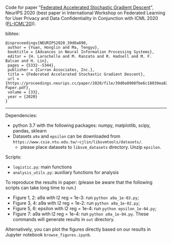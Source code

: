 Code for paper "[Federated Accelerated Stochastic Gradient Descent](https://papers.nips.cc/paper/2020/hash/39d0a8908fbe6c18039ea8227f827023-Abstract.html)", NeurIPS 2020 (best paper in International Workshop on Federated Learning for User Privacy and Data Confidentiality
in Conjunction with ICML 2020 ([FL-ICML'20](http://federated-learning.org/fl-icml-2020/))).

bibtex:
```
@inproceedings{NEURIPS2020_39d0a890,
 author = {Yuan, Honglin and Ma, Tengyu},
 booktitle = {Advances in Neural Information Processing Systems},
 editor = {H. Larochelle and M. Ranzato and R. Hadsell and M. F. Balcan and H. Lin},
 pages = {5332--5344},
 publisher = {Curran Associates, Inc.},
 title = {Federated Accelerated Stochastic Gradient Descent},
 url = {https://proceedings.neurips.cc/paper/2020/file/39d0a8908fbe6c18039ea8227f827023-Paper.pdf},
 volume = {33},
 year = {2020}
}
```

---

Dependencies:

- python 3.7 with the following packages: numpy, matplotlib, scipy, pandas, sklearn
- Datasets `a9a` and `epsilon` can be downloaded from `https://www.csie.ntu.edu.tw/~cjlin/libsvmtools/datasets/`. 
  - please place datasets to `libsvm_datasets` directory. Unzip `epsilon`.

Scripts:

- `logistic.py`: main functions
- `analysis_utils.py`: auxiliary functions for analysis

To reproduce the results in paper: (please be aware that the following scripts can take long time to run.)
- Figure 1, 2: a9a with l2 reg = 1e-3: run `python a9a_1e-03.py`;
- Figure 3, 4: a9a with l2 reg = 1e-2: run `python a9a_1e-02.py`;
- Figure 5, 6: epsilon with l2 reg = 1e-4: run `python epsilon_1e-04.py`;
- Figure 7: a9a with l2 reg = 1e-4: run `python a9a_1e-04.py`.
These commands will generate results in `out` directory.

Alternatively, you can plot the figures directly based on our results in Jupyter notebook `browse_figures.ipynb`.

